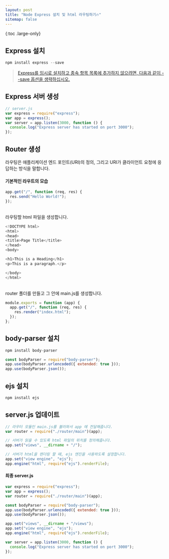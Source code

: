 ```yaml
---
layout: post
title: "Node Express 설치 및 html 라우팅하기🔥"
sitemap: false
---
```


{:toc .large-only}

## Express 설치

```js
npm install express --save
```

> [Express를 임시로 설치하고 종속 항목 목록에 추가하지 않으려면, 다음과 같이 --save 옵션을 생략하십시오.](https://expressjs.com/ko/starter/installing.html)

## Express 서버 생성

```js
// server.js
var express = require("express");
var app = express();
var server = app.listen(3000, function () {
  console.log("Express server has started on port 3000");
});
```

## Router 생성

라우팅은 애플리케이션 엔드 포인트(URI)의 정의, 그리고 URI가 클라이언트 요청에 응답하는 방식을 말합니다.

#### 기본적인 라우트의 모습

```js
app.get("/", function (req, res) {
  res.send("Hello World!");
});
```

<br/>
라우팅할 html 파일을 생성합니다.

```js
<!DOCTYPE html>
<html>
<head>
<title>Page Title</title>
</head>
<body>

<h1>This is a Heading</h1>
<p>This is a paragraph.</p>

</body>
</html>
```

<br/>
router 폴더를 만들고 그 안에 main.js를 생성합니다.

```js
module.exports = function (app) {
  app.get("/", function (req, res) {
    res.render("index.html");
  });
};
```

## body-parser 설치

```js
npm install body-parser
```

```js
const bodyParser = require("body-parser");
app.use(bodyParser.urlencoded({ extended: true }));
app.use(bodyParser.json());
```

## ejs 설치

```js
npm install ejs
```

## server.js 업데이트

```js
// 라우터 모듈인 main.js를 불러와서 app 에 전달해줍니다.
var router = require("./router/main")(app);

// 서버가 읽을 수 있도록 html 파일의 위치를 정의해줍니다.
app.set("views", __dirname + "/");

// 서버가 html을 렌더링 할 때, ejs 엔진을 사용하도록 설정합니다.
app.set("view engine", "ejs");
app.engine("html", require("ejs").renderFile);
```

#### 최종 server.js

```js
var express = require("express");
var app = express();
var router = require("./router/main")(app);

const bodyParser = require("body-parser");
app.use(bodyParser.urlencoded({ extended: true }));
app.use(bodyParser.json());

app.set("views", __dirname + "/views");
app.set("view engine", "ejs");
app.engine("html", require("ejs").renderFile);

var server = app.listen(3000, function () {
  console.log("Express server has started on port 3000");
});
```
